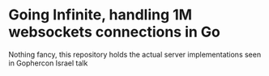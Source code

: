 # Going Infinite, handling 1M websockets connections in Go
Nothing fancy, this repository holds the actual server implementations seen in Gophercon Israel talk
